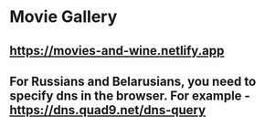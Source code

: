 # Movie Gallery
## https://movies-and-wine.netlify.app
## For Russians and Belarusians, you need to specify dns in the browser. For example - https://dns.quad9.net/dns-query
